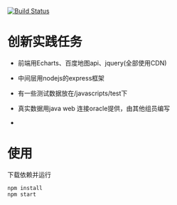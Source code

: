 [![Build Status](https://travis-ci.org/yjhmelody/practice-of-datavisual.svg?branch=master)](https://travis-ci.org/yjhmelody/practice-of-datavisual)

# 创新实践任务

* 前端用Echarts、百度地图api、jquery(全部使用CDN)

* 中间层用nodejs的express框架

* 有一些测试数据放在/javascripts/test下

* 真实数据用java web 连接oracle提供，由其他组员编写

* 

# 使用

下载依赖并运行
```
npm install
npm start
```
